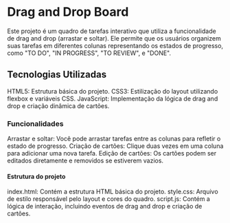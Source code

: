  <h1>Drag and Drop Board</h1>
    <p>Este projeto é um quadro de tarefas interativo que utiliza a funcionalidade de drag and drop (arrastar e soltar). Ele permite que os usuários organizem suas tarefas em diferentes colunas representando os estados de progresso, como "TO DO", "IN PROGRESS", "TO REVIEW", e "DONE".</p>

  <h2>Tecnologias Utilizadas</h2> 
HTML5: Estrutura básica do projeto.
CSS3: Estilização do layout utilizando flexbox e variáveis CSS.
JavaScript: Implementação da lógica de drag and drop e criação dinâmica de cartões.

<h3>Funcionalidades</h3> 
Arrastar e soltar: Você pode arrastar tarefas entre as colunas para refletir o estado de progresso.
Criação de cartões: Clique duas vezes em uma coluna para adicionar uma nova tarefa.
Edição de cartões: Os cartões podem ser editados diretamente e removidos se estiverem vazios.

<h4>Estrutura do projeto</h4>
index.html: Contém a estrutura HTML básica do projeto.
style.css: Arquivo de estilo responsável pelo layout e cores do quadro.
script.js: Contém a lógica de interação, incluindo eventos de drag and drop e criação de cartões.
